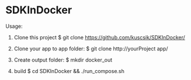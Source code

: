 # SDKInDocker

Usage:

1. Clone this project
$ git clone https://github.com/kuscsik/SDKInDocker/

2. Clone your app to app folder:
$ git clone http://yourProject app/

3. Create output folder:
$ mkdir docker_out

4. build
$ cd SDKInDocker && ./run_compose.sh
